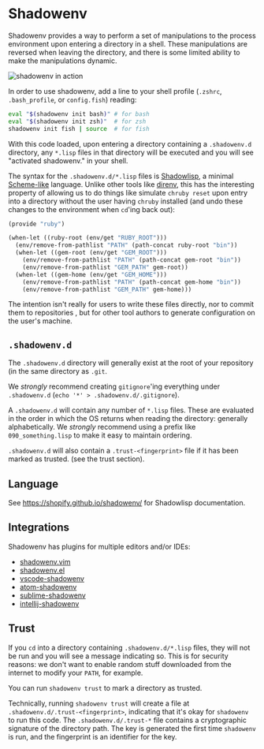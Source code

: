 # Shadowenv

Shadowenv provides a way to perform a set of manipulations to the process environment upon entering
a directory in a shell. These manipulations are reversed when leaving the directory, and there is
some limited ability to make the manipulations dynamic.

![shadowenv in action](https://burkelibbey.s3.amazonaws.com/shadowenv.gif)

In order to use shadowenv, add a line to your shell profile (`.zshrc`, `.bash_profile`, or
`config.fish`) reading:

```bash
eval "$(shadowenv init bash)" # for bash
eval "$(shadowenv init zsh)"  # for zsh
shadowenv init fish | source  # for fish
```

With this code loaded, upon entering a directory containing a `.shadowenv.d` directory,
any `*.lisp` files in that directory will be executed and you will see "activated shadowenv." in your
shell.

The syntax for the `.shadowenv.d/*.lisp` files is [Shadowlisp](https://shopify.github.io/shadowenv/),
a minimal [Scheme-like](https://en.wikipedia.org/wiki/Scheme_(programming_language)) language.
Unlike other tools like [direnv](https://direnv.net/), this has the interesting property of allowing
us to do things like simulate `chruby reset` upon entry into a directory without the user having
`chruby` installed (and undo these changes to the environment when `cd`'ing back out):

```scheme
(provide "ruby")

(when-let ((ruby-root (env/get "RUBY_ROOT")))
  (env/remove-from-pathlist "PATH" (path-concat ruby-root "bin"))
  (when-let ((gem-root (env/get "GEM_ROOT")))
    (env/remove-from-pathlist "PATH" (path-concat gem-root "bin"))
    (env/remove-from-pathlist "GEM_PATH" gem-root))
  (when-let ((gem-home (env/get "GEM_HOME")))
    (env/remove-from-pathlist "PATH" (path-concat gem-home "bin"))
    (env/remove-from-pathlist "GEM_PATH" gem-home)))
```

The intention isn't really for users to write these files directly, nor to commit them to
repositories , but for other tool authors to generate configuration on the user's machine.

## `.shadowenv.d`

The `.shadowenv.d` directory will generally exist at the root of your repository (in the same
directory as `.git`.

We *strongly* recommend creating `gitignore`'ing everything under `.shadowenv.d` (`echo '*' > .shadowenv.d/.gitignore`).

A `.shadowenv.d` will contain any number of `*.lisp` files. These are evaluated in the order in which
the OS returns when reading the directory: generally alphabetically. We *strongly* recommend using
a prefix like `090_something.lisp` to make it easy to maintain ordering.

`.shadowenv.d` will also contain a `.trust-<fingerprint>` file if it has been marked as trusted. (see
the trust section).

## Language

See https://shopify.github.io/shadowenv/ for Shadowlisp documentation.

## Integrations

Shadowenv has plugins for multiple editors and/or IDEs:

* [shadowenv.vim](https://github.com/Shopify/shadowenv.vim)
* [shadowenv.el](https://github.com/Shopify/shadowenv.el)
* [vscode-shadowenv](https://github.com/Shopify/vscode-shadowenv)
* [atom-shadowenv](https://github.com/Shopify/atom-shadowenv)
* [sublime-shadowenv](https://github.com/Shopify/sublime-shadowenv)
* [intellij-shadowenv](https://github.com/Shopify/intellij-shadowenv)

## Trust

If you `cd` into a directory containing `.shadowenv.d/*.lisp` files, they will not be run and you
will see a message indicating so. This is for security reasons: we don't want to enable random
stuff downloaded from the internet to modify your `PATH`, for example.

You can run `shadowenv trust` to mark a directory as trusted.

Technically, running `shadowenv trust` will create a file at `.shadowenv.d/.trust-<fingerprint>`,
indicating that it's okay for `shadowenv` to run this code. The `.shadowenv.d/.trust-*` file contains
a cryptographic signature of the directory path. The key is generated the first time `shadowenv` is
run, and the fingerprint is an identifier for the key.
